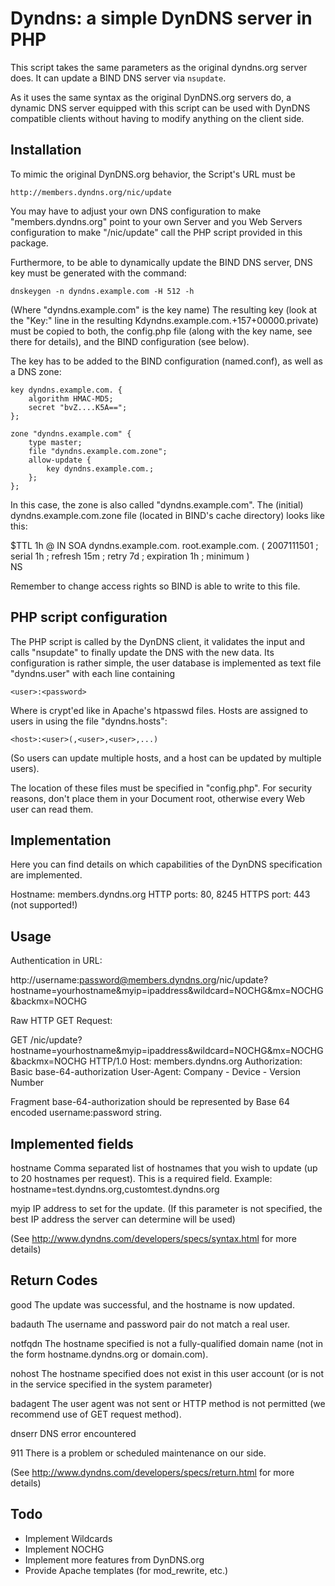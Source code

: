 Dyndns: a simple DynDNS server in PHP
=====================================

This script takes the same parameters as the original dyndns.org server does. It can update a BIND DNS server via `nsupdate`.

As it uses the same syntax as the original DynDNS.org servers do, a dynamic DNS server equipped with this script can be used with DynDNS compatible clients without having to modify anything on the client side.


Installation
------------

To mimic the original DynDNS.org behavior, the Script's URL must be

    http://members.dyndns.org/nic/update

You may have to adjust your own DNS configuration to make "members.dyndns.org" point to your own 
Server and you Web Servers configuration to make "/nic/update" call the PHP script provided in this 
package.


Furthermore, to be able to dynamically update the BIND DNS server, DNS key must be generated with
the command:

    dnskeygen -n dyndns.example.com -H 512 -h

(Where "dyndns.example.com" is the key name)
The resulting key (look at the "Key:" line in the resulting Kdyndns.example.com.+157+00000.private)
must be copied to both, the  config.php  file (along with the key name, see there for details), and 
the BIND configuration (see below).


The key has to be added to the BIND configuration (named.conf), as well as a DNS zone:


    key dyndns.example.com. {
        algorithm HMAC-MD5;
        secret "bvZ....K5A==";
    };

    zone "dyndns.example.com" {
        type master;
        file "dyndns.example.com.zone";
        allow-update {
            key dyndns.example.com.;
        };
    };

In this case, the zone is also called "dyndns.example.com". The (initial) dyndns.example.com.zone 
file (located in BIND's cache directory) looks like this:

$TTL 1h 
@ IN SOA dyndns.example.com. root.example.com. (
        2007111501      ; serial
        1h              ; refresh
        15m             ; retry
        7d              ; expiration
        1h              ; minimum
        )  
        NS <your dns server>

Remember to change access rights so BIND is able to write to this file.


PHP script configuration
------------------------

The PHP script is called by the DynDNS client, it validates the input and calls "nsupdate" to 
finally update the DNS with the new data. Its configuration is rather simple, the user database is
implemented as text file "dyndns.user" with each line containing

    <user>:<password>

Where <password> is crypt'ed like in Apache's htpasswd files. 
Hosts are assigned to users in using the file  "dyndns.hosts":

    <host>:<user>(,<user>,<user>,...)

(So users can update multiple hosts, and a host can be updated by multiple users).


The location of these files must be specified in  "config.php". For security reasons, don't place
them in your Document root, otherwise every Web user can read them.



Implementation
--------------

Here you can find details on which capabilities of the DynDNS specification are implemented.

Hostname: members.dyndns.org
HTTP ports: 80, 8245
HTTPS port: 443 (not supported!)


Usage
-----

Authentication in URL:

http://username:password@members.dyndns.org/nic/update?hostname=yourhostname&myip=ipaddress&wildcard=NOCHG&mx=NOCHG&backmx=NOCHG


Raw HTTP GET Request:

GET /nic/update?hostname=yourhostname&myip=ipaddress&wildcard=NOCHG&mx=NOCHG&backmx=NOCHG HTTP/1.0 
Host: members.dyndns.org 
Authorization: Basic base-64-authorization 
User-Agent: Company - Device - Version Number

Fragment base-64-authorization should be represented by Base 64 encoded username:password string.


Implemented fields
------------------

hostname
  Comma separated list of hostnames that you wish to update (up to 20 hostnames per request). 
  This is a required field.
  Example: hostname=test.dyndns.org,customtest.dyndns.org

myip
  IP address to set for the update.
  (If this parameter is not specified, the best IP address the server can determine will be used)

(See http://www.dyndns.com/developers/specs/syntax.html for more details)


Return Codes
------------

good
  The update was successful, and the hostname is now updated.

badauth
  The username and password pair do not match a real user.

notfqdn
  The hostname specified is not a fully-qualified domain name (not in the form hostname.dyndns.org 
  or domain.com).

nohost
  The hostname specified does not exist in this user account (or is not in the service specified in 
  the system parameter)

badagent
  The user agent was not sent or HTTP method is not permitted (we recommend use of GET request method).

dnserr
  DNS error encountered

911
  There is a problem or scheduled maintenance on our side.

(See http://www.dyndns.com/developers/specs/return.html for more details)


Todo
----

* Implement Wildcards
* Implement NOCHG
* Implement more features from DynDNS.org
* Provide Apache templates (for mod_rewrite, etc.)
